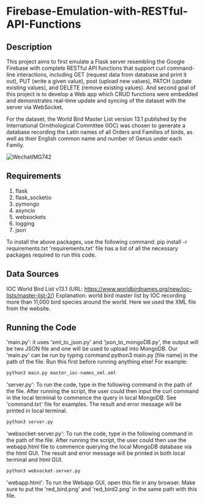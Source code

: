# Firebase-Emulation-with-RESTful-API-Functions

## Description
This project aims to first emulate a Flask server resembling the Google Firebase with complete RESTful API functions that support curl command-line interactions, including GET (request data from database and print it out), PUT (write a given value), post (upload new values), PATCH (update existing values), and DELETE (remove existing values). And second goal of this project is to develop a Web app which CRUD functions were embedded and demonstrates real-time update and syncing of the dataset with the server via WebSocket.

For the dataset, the World Bird Master List version 13.1 published by the International Ornithological Committee (IOC) was chosen to generate a database recording the Latin names of all Orders and Families of birds, as well as their English common name and number of Genus under each Family. 

![WechatIMG742](https://github.com/BofanSun/Firebase-Emulation-with-RESTful-API-Functions/assets/93634338/856094e9-c7fd-4b47-a471-11370924aaf6)

## Requirements
1. flask
2. flask_socketio 
3. pymongo
4. asyncio 
5. websockets 
6. logging
7. json 

To install the above packages, use the following command: pip install -r requirements.txt
'requirements.txt' file has a list of all the necessary packages required to run this code. 

## Data Sources
IOC World Bird List v13.1
(URL: https://www.worldbirdnames.org/new/ioc-lists/master-list-2/)
Explanation: world bird master list by IOC recording more than 11,000 bird species around the world. Here we used the XML file from the website.

## Running the Code
'main.py': it uses 'xml_to_json.py' and 'json_to_mongoDB.py', the output will be two JSON file and one will be used to upload into MongoDB. Our 'main.py' can be run by typing command python3 main.py [file name] in the path of the file. Run this first before running anything else! For example: 
```python
python3 main.py master_ioc-names_xml.xml 
```

'server.py': To run the code, type in the following command in the path of the file. After running the script, the user could then input the curl command in the local terminal to commence the query in local MongoDB. See 'command.txt' file for examples. The result and error message will be printed in local terminal. 
```python
python3 server.py
```

'websocket-server.py': To run the code, type in the following command in the path of the file. After running the script, the user could then use the webapp.html file to commence querying the local MongoDB database via the html GUI. The result and error message will be printed in both local terminal and html GUI. 
```python
python3 websocket-server.py
```

'webapp.html': To run the Webapp GUI, open this file in any browser. Make sure to put the 'red_bird.png' and 'red_bird2.png' in the same path with this file. 
